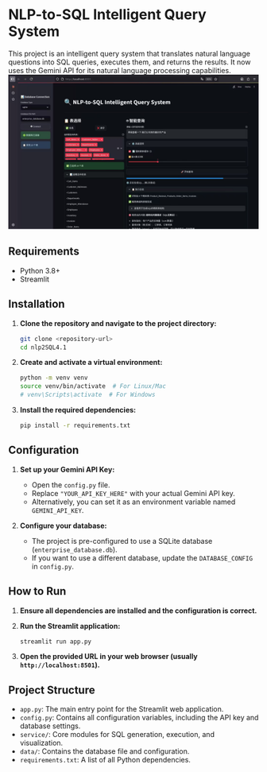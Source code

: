 # NLP-to-SQL Intelligent Query System

This project is an intelligent query system that translates natural language questions into SQL queries, executes them, and returns the results. It now uses the Gemini API for its natural language processing capabilities.
![alt text](展示图.jpg)
## Requirements
- Python 3.8+
- Streamlit

## Installation

1. **Clone the repository and navigate to the project directory:**
   ```bash
   git clone <repository-url>
   cd nlp2SQL4.1
   ```

2. **Create and activate a virtual environment:**
   ```bash
   python -m venv venv
   source venv/bin/activate  # For Linux/Mac
   # venv\Scripts\activate  # For Windows
   ```

3. **Install the required dependencies:**
   ```bash
   pip install -r requirements.txt
   ```

## Configuration

1. **Set up your Gemini API Key:**
   - Open the `config.py` file.
   - Replace `"YOUR_API_KEY_HERE"` with your actual Gemini API key.
   - Alternatively, you can set it as an environment variable named `GEMINI_API_KEY`.

2. **Configure your database:**
   - The project is pre-configured to use a SQLite database (`enterprise_database.db`).
   - If you want to use a different database, update the `DATABASE_CONFIG` in `config.py`.

## How to Run

1. **Ensure all dependencies are installed and the configuration is correct.**

2. **Run the Streamlit application:**
   ```bash
   streamlit run app.py
   ```

3. **Open the provided URL in your web browser (usually `http://localhost:8501`).**

## Project Structure

- `app.py`: The main entry point for the Streamlit web application.
- `config.py`: Contains all configuration variables, including the API key and database settings.
- `service/`: Core modules for SQL generation, execution, and visualization.
- `data/`: Contains the database file and configuration.
- `requirements.txt`: A list of all Python dependencies.
